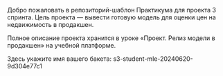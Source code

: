 Добро пожаловать в репозиторий-шаблон Практикума для проекта 3 спринта. Цель проекта — вывести готовую модель для оценки цен на недвижимость в продакшен. 

Полное описание проекта хранится в уроке «Проект. Релиз модели в продакшен» на учебной платформе. 

Здесь укажите имя вашего бакета: s3-student-mle-20240620-9d304e77c1